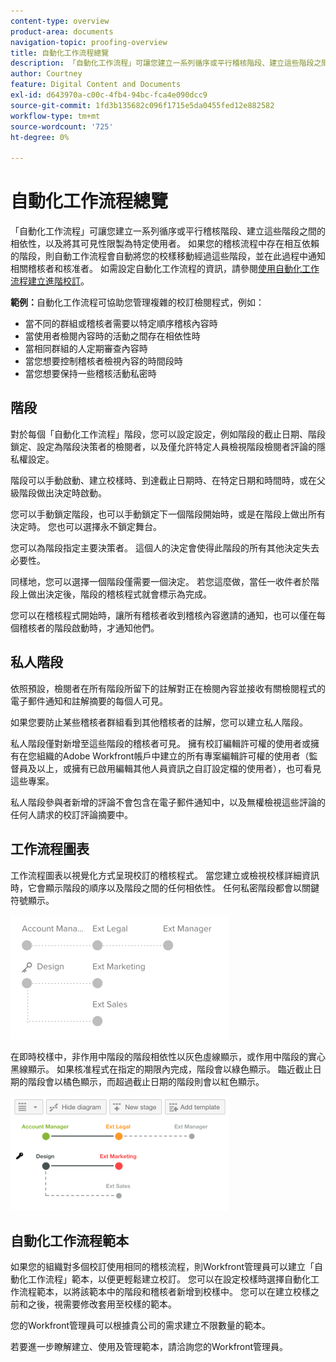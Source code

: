 ```yaml
---
content-type: overview
product-area: documents
navigation-topic: proofing-overview
title: 自動化工作流程總覽
description: 「自動化工作流程」可讓您建立一系列循序或平行稽核階段、建立這些階段之間的相依性，以及將其可見性限製為特定使用者。 如果您的稽核流程中存在相互依賴的階段，則自動工作流程會自動將您的校樣移動經過這些階段，並在此過程中通知相關稽核者和核准者。
author: Courtney
feature: Digital Content and Documents
exl-id: d643970a-c00c-4fb4-94bc-fca4e090dcc9
source-git-commit: 1fd3b135682c096f1715e5da0455fed12e882582
workflow-type: tm+mt
source-wordcount: '725'
ht-degree: 0%

---
```


# 自動化工作流程總覽

<!-- Audited: 01/2024 -->

「自動化工作流程」可讓您建立一系列循序或平行稽核階段、建立這些階段之間的相依性，以及將其可見性限製為特定使用者。 如果您的稽核流程中存在相互依賴的階段，則自動工作流程會自動將您的校樣移動經過這些階段，並在此過程中通知相關稽核者和核准者。 如需設定自動化工作流程的資訊，請參閱[使用自動化工作流程建立進階校訂](../../../review-and-approve-work/proofing/creating-proofs-within-workfront/create-automated-proof-workflow.md)。

**範例：**&#x200B;自動化工作流程可協助您管理複雜的校訂檢閱程式，例如：

* 當不同的群組或稽核者需要以特定順序稽核內容時
* 當使用者檢閱內容時的活動之間存在相依性時
* 當相同群組的人定期審查內容時
* 當您想要控制稽核者檢視內容的時間段時
* 當您想要保持一些稽核活動私密時

## 階段

對於每個「自動化工作流程」階段，您可以設定設定，例如階段的截止日期、階段鎖定、設定為階段決策者的檢閱者，以及僅允許特定人員檢視階段檢閱者評論的隱私權設定。

階段可以手動啟動、建立校樣時、到達截止日期時、在特定日期和時間時，或在父級階段做出決定時啟動。

您可以手動鎖定階段，也可以手動鎖定下一個階段開始時，或是在階段上做出所有決定時。 您也可以選擇永不鎖定舞台。

您可以為階段指定主要決策者。 這個人的決定會使得此階段的所有其他決定失去必要性。

同樣地，您可以選擇一個階段僅需要一個決定。 若您這麼做，當任一收件者於階段上做出決定後，階段的稽核程式就會標示為完成。

您可以在稽核程式開始時，讓所有稽核者收到稽核內容邀請的通知，也可以僅在每個稽核者的階段啟動時，才通知他們。

## 私人階段

依照預設，檢閱者在所有階段所留下的註解對正在檢閱內容並接收有關檢閱程式的電子郵件通知和註解摘要的每個人可見。

如果您要防止某些稽核者群組看到其他稽核者的註解，您可以建立私人階段。

私人階段僅對新增至這些階段的稽核者可見。 擁有校訂編輯許可權的使用者或擁有在您組織的Adobe Workfront帳戶中建立的所有專案編輯許可權的使用者（監督員及以上，或擁有已啟用編輯其他人員資訊之自訂設定檔的使用者），也可看見這些專案。

私人階段參與者新增的評論不會包含在電子郵件通知中，以及無權檢視這些評論的任何人請求的校訂評論摘要中。

## 工作流程圖表

工作流程圖表以視覺化方式呈現校訂的稽核程式。 當您建立或檢視校樣詳細資訊時，它會顯示階段的順序以及階段之間的任何相依性。 任何私密階段都會以關鍵符號顯示。

![intro-to-aw-example-diagram.png](assets/intro-to-aw-example-diagram-350x199.png)

在即時校樣中，非作用中階段的階段相依性以灰色虛線顯示，或作用中階段的實心黑線顯示。 如果核准程式在指定的期限內完成，階段會以綠色顯示。 臨近截止日期的階段會以橘色顯示，而超過截止日期的階段則會以紅色顯示。

![workflow_2.png](assets/workflow-2-350x183.png)

## 自動化工作流程範本

如果您的組織對多個校訂使用相同的稽核流程，則Workfront管理員可以建立「自動化工作流程」範本，以便更輕鬆建立校訂。 您可以在設定校樣時選擇自動化工作流程範本，以將該範本中的階段和稽核者新增到校樣中。 您可以在建立校樣之前和之後，視需要修改套用至校樣的範本。

您的Workfront管理員可以根據貴公司的需求建立不限數量的範本。

若要進一步瞭解建立、使用及管理範本，請洽詢您的Workfront管理員。
